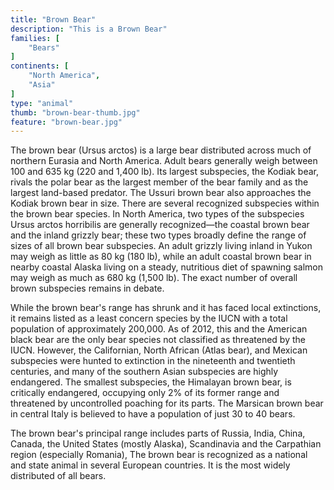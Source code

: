 ```yaml
---
title: "Brown Bear"
description: "This is a Brown Bear"
families: [
    "Bears"
]
continents: [
    "North America",
    "Asia"
]
type: "animal"
thumb: "brown-bear-thumb.jpg"
feature: "brown-bear.jpg"
---
```

The brown bear (Ursus arctos) is a large bear distributed across much of northern Eurasia and North America. Adult bears generally weigh between 100 and 635 kg (220 and 1,400 lb). Its largest subspecies, the Kodiak bear, rivals the polar bear as the largest member of the bear family and as the largest land-based predator. The Ussuri brown bear also approaches the Kodiak brown bear in size. There are several recognized subspecies within the brown bear species. In North America, two types of the subspecies Ursus arctos horribilis are generally recognized—the coastal brown bear and the inland grizzly bear; these two types broadly define the range of sizes of all brown bear subspecies. An adult grizzly living inland in Yukon may weigh as little as 80 kg (180 lb), while an adult coastal brown bear in nearby coastal Alaska living on a steady, nutritious diet of spawning salmon may weigh as much as 680 kg (1,500 lb). The exact number of overall brown subspecies remains in debate.

While the brown bear's range has shrunk and it has faced local extinctions, it remains listed as a least concern species by the IUCN with a total population of approximately 200,000. As of 2012, this and the American black bear are the only bear species not classified as threatened by the IUCN. However, the Californian, North African (Atlas bear), and Mexican subspecies were hunted to extinction in the nineteenth and twentieth centuries, and many of the southern Asian subspecies are highly endangered. The smallest subspecies, the Himalayan brown bear, is critically endangered, occupying only 2% of its former range and threatened by uncontrolled poaching for its parts. The Marsican brown bear in central Italy is believed to have a population of just 30 to 40 bears.

The brown bear's principal range includes parts of Russia, India, China, Canada, the United States (mostly Alaska), Scandinavia and the Carpathian region (especially Romania), The brown bear is recognized as a national and state animal in several European countries. It is the most widely distributed of all bears.
